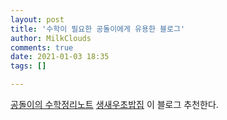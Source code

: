 ```yaml
---
layout: post
title: '수학이 필요한 공돌이에게 유용한 블로그'
author: MilkClouds
comments: true
date: 2021-01-03 18:35
tags: []

---
```



[공돌이의 수학정리노트](https://angeloyeo.github.io/2019/06/15/imaginary_number.html)
[생새우초밥집](https://freshrimpsushi.tistory.com/)
이 블로그 추천한다.